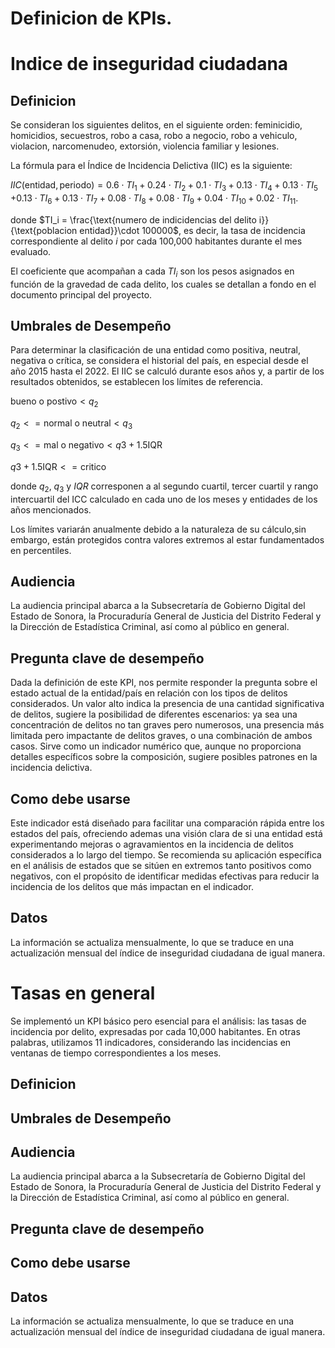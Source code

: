 # Definicion de KPIs.

# Indice de inseguridad ciudadana
## Definicion
Se consideran los siguientes delitos, en el siguiente orden: feminicidio, homicidios, secuestros, robo a casa, robo a negocio, robo a vehiculo, violacion, narcomenudeo, extorsión, violencia familiar y lesiones.

La fórmula para el Índice de Incidencia Delictiva (IIC) es la siguiente:

$IIC(\text{entidad}, \text{periodo}) = 0.6 \cdot TI_1  + 0.24 \cdot TI_2 + 0.1 \cdot TI_3  +  0.13\cdot TI_4  + 0.13\cdot TI_5$
$+ 0.13\cdot TI_6  + 0.13\cdot TI_7 + 0.08\cdot TI_8  + 0.08\cdot TI_9 + 0.04\cdot TI_{10}  + 0.02\cdot TI_{11}.$

donde  $TI_i = \frac{\text{numero de indicidencias del delito i}}{\text{poblacion entidad}}\cdot 100000$, es decir, la tasa de incidencia correspondiente al delito $i$ por cada 100,000 habitantes durante el mes evaluado.

El coeficiente que acompañan a cada $TI_i$ son los pesos asignados en función de la gravedad de cada delito, los cuales se detallan a fondo en el documento principal del proyecto.

## Umbrales de Desempeño

Para determinar la clasificación de una entidad como positiva, neutral, negativa o crítica, se considera el historial del país, en especial desde el año 2015 hasta el 2022. El IIC se calculó durante esos años y, a partir de los resultados obtenidos, se establecen los límites de referencia.

$\text{bueno o postivo}<q_2$

$q_2<= \text{normal o neutral}< q_3$

$q_3<= \text{mal o negativo}< q3 + 1.5\text{IQR}$

$q3 + 1.5\text{IQR}<= \text{critico}$

donde  $q_2$, $q_3$ y $IQR$ corresponen a al segundo cuartil, tercer cuartil y rango intercuartil del ICC calculado en cada uno de los meses y entidades de los años mencionados.

Los límites variarán anualmente debido a la naturaleza de su cálculo,sin embargo, están protegidos contra valores extremos al estar fundamentados en percentiles.

## Audiencia
La audiencia principal abarca a la Subsecretaría de Gobierno Digital del Estado de Sonora, la Procuraduría General de Justicia del Distrito Federal y la Dirección de Estadística Criminal, así como al público en general. 

## Pregunta clave de desempeño
Dada la definición de este KPI, nos permite responder la pregunta sobre el estado actual de la entidad/país en relación con los tipos de delitos considerados. Un valor alto indica la presencia de una cantidad significativa de delitos, sugiere la posibilidad de diferentes escenarios: ya sea una concentración de delitos no tan graves pero numerosos, una presencia más limitada pero impactante de delitos graves, o una combinación de ambos casos. Sirve como un indicador numérico que, aunque no proporciona detalles específicos sobre la composición, sugiere posibles patrones en la incidencia delictiva.
## Como debe usarse
Este indicador está diseñado para facilitar una comparación rápida entre los estados del país, ofreciendo ademas una visión clara de si una entidad está experimentando mejoras o agravamientos en la incidencia de delitos considerados a lo largo del tiempo. Se recomienda su aplicación específica en el análisis de estados que se sitúen en extremos tanto positivos como negativos, con el propósito de identificar medidas efectivas para reducir la incidencia de los delitos que más impactan en el indicador.

## Datos

La información se actualiza mensualmente, lo que se traduce en una actualización mensual del índice de inseguridad ciudadana de igual manera.

# Tasas en general

Se implementó un KPI básico pero esencial para el análisis: las tasas de incidencia por delito, expresadas por cada 10,000 habitantes. En otras palabras, utilizamos 11 indicadores, considerando las incidencias en ventanas de tiempo correspondientes a los meses.

## Definicion
## Umbrales de Desempeño
## Audiencia
La audiencia principal abarca a la Subsecretaría de Gobierno Digital del Estado de Sonora, la Procuraduría General de Justicia del Distrito Federal y la Dirección de Estadística Criminal, así como al público en general. 
## Pregunta clave de desempeño
## Como debe usarse
## Datos
La información se actualiza mensualmente, lo que se traduce en una actualización mensual del índice de inseguridad ciudadana de igual manera.